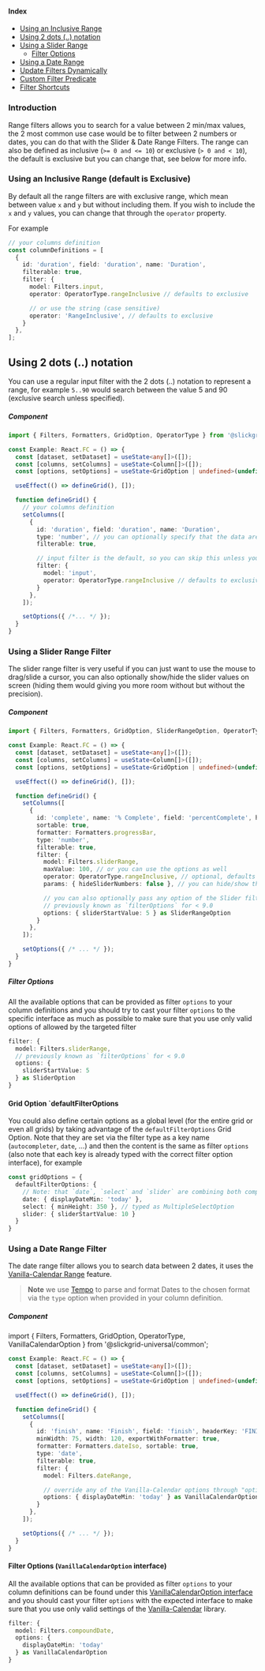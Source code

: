 #### Index
- [Using an Inclusive Range](#using-an-inclusive-range-default-is-exclusive)
- [Using 2 dots (..) notation](#using-2-dots--notation)
- [Using a Slider Range](#using-a-slider-range-filter)
  - [Filter Options](#filter-options)
- [Using a Date Range](#using-a-date-range-filter)
- [Update Filters Dynamically](input-filter.md#update-filters-dynamically)
- [Custom Filter Predicate](input-filter.md#custom-filter-predicate)
- [Filter Shortcuts](input-filter.md#filter-shortcuts)

### Introduction
Range filters allows you to search for a value between 2 min/max values, the 2 most common use case would be to filter between 2 numbers or dates, you can do that with the Slider & Date Range Filters. The range can also be defined as inclusive (`>= 0 and <= 10`) or exclusive (`> 0 and < 10`), the default is exclusive but you can change that, see below for more info.

### Using an Inclusive Range (default is Exclusive)
By default all the range filters are with exclusive range, which mean between value `x` and `y` but without including them. If you wish to include the `x` and `y` values, you can change that through the `operator` property.

For example
```ts
// your columns definition
const columnDefinitions = [
  {
    id: 'duration', field: 'duration', name: 'Duration',
    filterable: true,
    filter: {
      model: Filters.input,
      operator: OperatorType.rangeInclusive // defaults to exclusive

      // or use the string (case sensitive)
      operator: 'RangeInclusive', // defaults to exclusive
    }
  },
];
```

## Using 2 dots (..) notation
You can use a regular input filter with the 2 dots (..) notation to represent a range, for example `5..90` would search between the value 5 and 90 (exclusive search unless specified).

##### Component
```ts
import { Filters, Formatters, GridOption, OperatorType } from '@slickgrid-universal/common';

const Example: React.FC = () => {
  const [dataset, setDataset] = useState<any[]>([]);
  const [columns, setColumns] = useState<Column[]>([]);
  const [options, setOptions] = useState<GridOption | undefined>(undefined);

  useEffect(() => defineGrid(), []);

  function defineGrid() {
    // your columns definition
    setColumns([
      {
        id: 'duration', field: 'duration', name: 'Duration',
        type: 'number', // you can optionally specify that the data are numbers
        filterable: true,

        // input filter is the default, so you can skip this unless you want to specify the `operator`
        filter: {
          model: 'input',
          operator: OperatorType.rangeInclusive // defaults to exclusive
        }
      },
    ]);

    setOptions({ /*... */ });
  }
}
```

### Using a Slider Range Filter
The slider range filter is very useful if you can just want to use the mouse to drag/slide a cursor, you can also optionally show/hide the slider values on screen (hiding them would giving you more room without but without the precision).

##### Component
```ts
import { Filters, Formatters, GridOption, SliderRangeOption, OperatorType } from '@slickgrid-universal/commomn';

const Example: React.FC = () => {
  const [dataset, setDataset] = useState<any[]>([]);
  const [columns, setColumns] = useState<Column[]>([]);
  const [options, setOptions] = useState<GridOption | undefined>(undefined);

  useEffect(() => defineGrid(), []);

  function defineGrid() {
    setColumns([
      {
        id: 'complete', name: '% Complete', field: 'percentComplete', headerKey: 'PERCENT_COMPLETE', minWidth: 120,
        sortable: true,
        formatter: Formatters.progressBar,
        type: 'number',
        filterable: true,
        filter: {
          model: Filters.sliderRange,
          maxValue: 100, // or you can use the options as well
          operator: OperatorType.rangeInclusive, // optional, defaults to exclusive
          params: { hideSliderNumbers: false }, // you can hide/show the slider numbers on both side

          // you can also optionally pass any option of the Slider filter
          // previously known as `filterOptions` for < 9.0
          options: { sliderStartValue: 5 } as SliderRangeOption
        }
      },
    ]);

    setOptions({ /* ... */ });
  }
}
```

##### Filter Options
All the available options that can be provided as filter `options` to your column definitions and you should try to cast your filter `options` to the specific interface as much as possible to make sure that you use only valid options of allowed by the targeted filter

```ts
filter: {
  model: Filters.sliderRange,
  // previously known as `filterOptions` for < 9.0
  options: {
    sliderStartValue: 5
  } as SliderOption
}
```

#### Grid Option `defaultFilterOptions
You could also define certain options as a global level (for the entire grid or even all grids) by taking advantage of the `defaultFilterOptions` Grid Option. Note that they are set via the filter type as a key name (`autocompleter`, `date`, ...) and then the content is the same as filter `options` (also note that each key is already typed with the correct filter option interface), for example

```ts
const gridOptions = {
  defaultFilterOptions: {
    // Note: that `date`, `select` and `slider` are combining both compound & range filters together
    date: { displayDateMin: 'today' },
    select: { minHeight: 350 }, // typed as MultipleSelectOption
    slider: { sliderStartValue: 10 }
  }
}
```

### Using a Date Range Filter
The date range filter allows you to search data between 2 dates, it uses the [Vanilla-Calendar Range](https://vanilla-calendar.pro/) feature.

> **Note** we use [Tempo](https://tempo.formkit.com/) to parse and format Dates to the chosen format via the `type` option when provided in your column definition.

##### Component
import { Filters, Formatters, GridOption, OperatorType, VanillaCalendarOption } from '@slickgrid-universal/common';

```typescript
const Example: React.FC = () => {
  const [dataset, setDataset] = useState<any[]>([]);
  const [columns, setColumns] = useState<Column[]>([]);
  const [options, setOptions] = useState<GridOption | undefined>(undefined);

  useEffect(() => defineGrid(), []);

  function defineGrid() {
    setColumns([
      {
        id: 'finish', name: 'Finish', field: 'finish', headerKey: 'FINISH',
        minWidth: 75, width: 120, exportWithFormatter: true,
        formatter: Formatters.dateIso, sortable: true,
        type: 'date',
        filterable: true,
        filter: {
          model: Filters.dateRange,

          // override any of the Vanilla-Calendar options through "options"
          options: { displayDateMin: 'today' } as VanillaCalendarOption
        }
      },
    ]);

    setOptions({ /* ... */ });
  }
}
```

#### Filter Options (`VanillaCalendarOption` interface)
All the available options that can be provided as filter `options` to your column definitions can be found under this [VanillaCalendarOption interface](https://github.com/ghiscoding/slickgrid-universal/blob/master/packages/common/src/interfaces/vanillaCalendarOption.interface.ts) and you should cast your filter `options` with the expected interface to make sure that you use only valid settings of the [Vanilla-Calendar](https://vanilla-calendar.pro/docs/reference/additionally/settings) library.

```ts
filter: {
  model: Filters.compoundDate,
  options: {
    displayDateMin: 'today'
  } as VanillaCalendarOption
}
```
